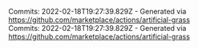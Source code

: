 Commits: 2022-02-18T19:27:39.829Z - Generated via https://github.com/marketplace/actions/artificial-grass
<br>
Commits: 2022-02-18T19:27:39.829Z - Generated via https://github.com/marketplace/actions/artificial-grass
<br>
